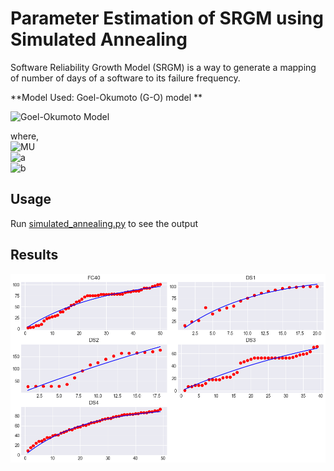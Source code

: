 # Parameter Estimation of SRGM using Simulated Annealing
Software Reliability Growth Model (SRGM) is a way to generate a mapping of number of days of a software to its failure frequency. 

**Model Used: Goel-Okumoto (G-O) model **

![Goel-Okumoto Model](https://latex.codecogs.com/gif.latex?$$&space;\mu(x)&space;=&space;a(1&space;-&space;e&space;^{-bt})&space;$$)

where,<br/>
![MU](https://latex.codecogs.com/gif.latex?$\mu(x)&space;=&space;\text{current&space;predicted&space;defects,&space;using&space;Goel&space;–&space;Okumoto&space;Model.}$)<br/>
![a](https://latex.codecogs.com/gif.latex?$a&space;=&space;\text{Determines&space;scale&space;of&space;values}$)<br/>
![b](https://latex.codecogs.com/gif.latex?$b&space;=&space;\text{Determines&space;shape&space;of&space;mean&space;value&space;function}$)

## Usage 
Run [simulated_annealing.py](https://github.com/piyush2896/Simulated-Annealing-Parameter-Estimation/blob/master/simulated_annealing.py) to see the output

## Results
![Results of Parameter Estimations on Different Datasets](/all_datasets.png)
